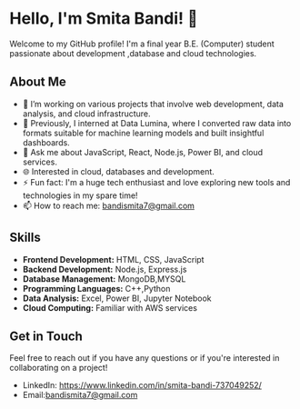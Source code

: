 # Hello, I'm Smita Bandi! 👋

Welcome to my GitHub profile! I'm a final year B.E. (Computer) student passionate about development ,database and cloud technologies.
## About Me

- 🔭 I’m working on various projects that involve web development, data analysis, and cloud infrastructure.
- 💼 Previously, I interned at Data Lumina, where I converted raw data into formats suitable for machine learning models and built insightful dashboards.
- 💬 Ask me about JavaScript, React, Node.js, Power BI, and cloud services.
- 🌐 Interested in cloud, databases and development.
- ⚡ Fun fact: I'm a huge tech enthusiast and love exploring new tools and technologies in my spare time!
- 📫 How to reach me: bandismita7@gmail.com


## Skills

- **Frontend Development:** HTML, CSS, JavaScript
- **Backend Development:** Node.js, Express.js
- **Database Management:** MongoDB,MYSQL
- **Programming Languages:** C++,Python
- **Data Analysis:** Excel, Power BI, Jupyter Notebook
- **Cloud Computing:** Familiar with AWS services


## Get in Touch

Feel free to reach out if you have any questions or if you're interested in collaborating on a project!

- LinkedIn: https://www.linkedin.com/in/smita-bandi-737049252/
- Email:bandismita7@gmail.com



